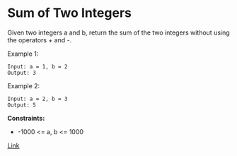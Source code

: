 # Sum of Two Integers

Given two integers a and b, return the sum of the two integers without using the operators + and -.

Example 1:

```
Input: a = 1, b = 2
Output: 3
```

Example 2:

```
Input: a = 2, b = 3
Output: 5

```

**Constraints:**

- -1000 <= a, b <= 1000

[Link](https://leetcode.com/problems/sum-of-two-integers/)